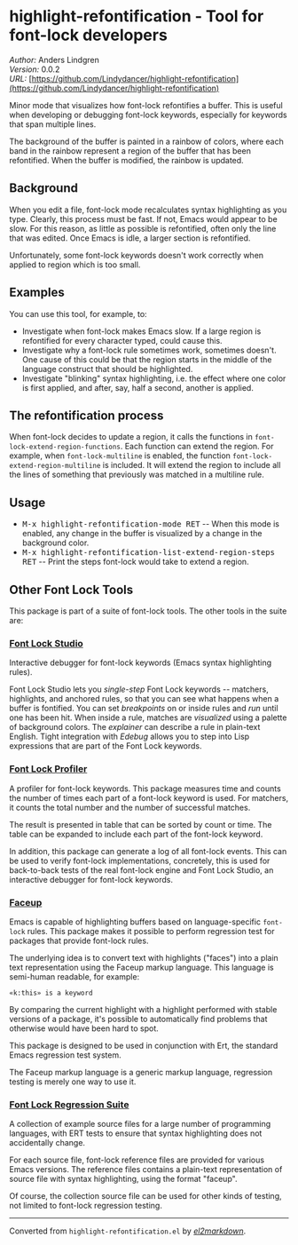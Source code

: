 # highlight-refontification - Tool for font-lock developers

*Author:* Anders Lindgren<br>
*Version:* 0.0.2<br>
*URL:* [https://github.com/Lindydancer/highlight-refontification](https://github.com/Lindydancer/highlight-refontification)<br>

Minor mode that visualizes how font-lock refontifies a buffer.
This is useful when developing or debugging font-lock keywords,
especially for keywords that span multiple lines.

The background of the buffer is painted in a rainbow of colors,
where each band in the rainbow represent a region of the buffer
that has been refontified.  When the buffer is modified, the
rainbow is updated.

## Background

When you edit a file, font-lock mode recalculates syntax
highlighting as you type.  Clearly, this process must be fast.  If
not, Emacs would appear to be slow.  For this reason, as little as
possible is refontified, often only the line that was edited.  Once
Emacs is idle, a larger section is refontified.

Unfortunately, some font-lock keywords doesn't work correctly when
applied to region which is too small.

## Examples

You can use this tool, for example, to:

- Investigate when font-lock makes Emacs slow. If a large region is
  refontified for every character typed, could cause this.
- Investigate why a font-lock rule sometimes work, sometimes
  doesn't.  One cause of this could be that the region starts in
  the middle of the language construct that should be highlighted.
- Investigate "blinking" syntax highlighting, i.e. the effect where
  one color is first applied, and after, say, half a second,
  another is applied.

## The refontification process

When font-lock decides to update a region, it calls the functions
in `font-lock-extend-region-functions`.  Each function can extend
the region.  For example, when `font-lock-multiline` is enabled,
the function `font-lock-extend-region-multiline` is included.  It
will extend the region to include all the lines of something that
previously was matched in a multiline rule.

## Usage

- <kbd>M-x highlight-refontification-mode RET</kbd> -- When this mode is
  enabled, any change in the buffer is visualized by a change in
  the background color.
- <kbd>M-x highlight-refontification-list-extend-region-steps RET</kbd> --
  Print the steps font-lock would take to extend a region.

## Other Font Lock Tools

This package is part of a suite of font-lock tools.  The other
tools in the suite are:

### [Font Lock Studio](https://github.com/Lindydancer/font-lock-studio)

Interactive debugger for font-lock keywords (Emacs syntax
highlighting rules).

Font Lock Studio lets you *single-step* Font Lock keywords --
matchers, highlights, and anchored rules, so that you can see what
happens when a buffer is fontified. You can set *breakpoints* on or
inside rules and *run* until one has been hit. When inside a rule,
matches are *visualized* using a palette of background colors. The
*explainer* can describe a rule in plain-text English. Tight
integration with *Edebug* allows you to step into Lisp expressions
that are part of the Font Lock keywords.

### [Font Lock Profiler](https://github.com/Lindydancer/font-lock-profiler)

A profiler for font-lock keywords.  This package measures time and
counts the number of times each part of a font-lock keyword is
used.  For matchers, it counts the total number and the number of
successful matches.

The result is presented in table that can be sorted by count or
time.  The table can be expanded to include each part of the
font-lock keyword.

In addition, this package can generate a log of all font-lock
events.  This can be used to verify font-lock implementations,
concretely, this is used for back-to-back tests of the real
font-lock engine and Font Lock Studio, an interactive debugger for
font-lock keywords.

### [Faceup](https://github.com/Lindydancer/faceup)

Emacs is capable of highlighting buffers based on language-specific
`font-lock` rules. This package makes it possible to perform
regression test for packages that provide font-lock rules.

The underlying idea is to convert text with highlights ("faces")
into a plain text representation using the Faceup markup
language. This language is semi-human readable, for example:

    «k:this» is a keyword

By comparing the current highlight with a highlight performed with
stable versions of a package, it's possible to automatically find
problems that otherwise would have been hard to spot.

This package is designed to be used in conjunction with Ert, the
standard Emacs regression test system.

The Faceup markup language is a generic markup language, regression
testing is merely one way to use it.

### [Font Lock Regression Suite](https://github.com/Lindydancer/font-lock-regression-suite)

A collection of example source files for a large number of
programming languages, with ERT tests to ensure that syntax
highlighting does not accidentally change.

For each source file, font-lock reference files are provided for
various Emacs versions.  The reference files contains a plain-text
representation of source file with syntax highlighting, using the
format "faceup".

Of course, the collection source file can be used for other kinds
of testing, not limited to font-lock regression testing.


---
Converted from `highlight-refontification.el` by [*el2markdown*](https://github.com/Lindydancer/el2markdown).
